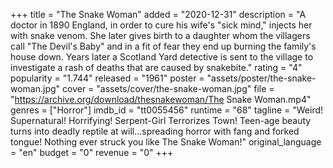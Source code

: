 +++
title = "The Snake Woman"
added = "2020-12-31"
description = "A doctor in 1890 England, in order to cure his wife's \"sick mind,\" injects her with snake venom. She later gives birth to a daughter whom the villagers call \"The Devil's Baby\" and in a fit of fear they end up burning the family's house down. Years later a Scotland Yard detective is sent to the village to investigate a rash of deaths that are caused by snakebite."
rating = "4"
popularity = "1.744"
released = "1961"
poster = "assets/poster/the-snake-woman.jpg"
cover = "assets/cover/the-snake-woman.jpg"
file = "https://archive.org/download/thesnakewoman/The Snake Woman.mp4"
genres = ["Horror"]
imdb_id = "tt0055456"
runtime = "68"
tagline = "Weird! Supernatural! Horrifying! Serpent-Girl Terrorizes Town! Teen-age beauty turns into deadly reptile at will...spreading horror with fang and forked tongue! Nothing ever struck you like The Snake Woman!"
original_language = "en"
budget = "0"
revenue = "0"
+++